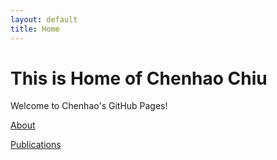 ```yaml
---
layout: default
title: Home
---
```


# This is Home of Chenhao Chiu

Welcome to Chenhao's GitHub Pages!

[About](/about/)

[Publications](/pub/)

